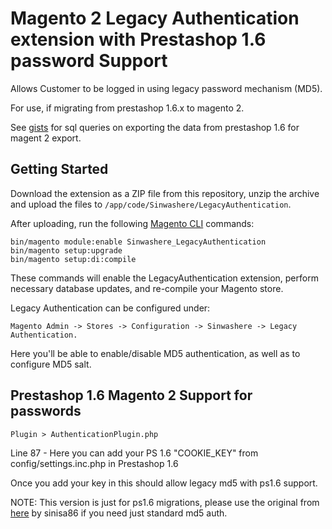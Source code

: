 # Magento 2 Legacy Authentication extension with Prestashop 1.6 password Support

Allows Customer to be logged in using legacy password mechanism (MD5).

For use, if migrating from prestashop 1.6.x to magento 2.

See [gists](https://gist.github.com/ajankuv) for sql queries on exporting the data from prestashop 1.6 for magent 2 export.

## Getting Started

Download the extension as a ZIP file from this repository, unzip the archive and upload the files to `/app/code/Sinwashere/LegacyAuthentication`.

After uploading, run the following [Magento CLI](http://devdocs.magento.com/guides/v2.0/config-guide/cli/config-cli-subcommands.html) commands:

```
bin/magento module:enable Sinwashere_LegacyAuthentication
bin/magento setup:upgrade
bin/magento setup:di:compile
```

These commands will enable the LegacyAuthentication extension, perform necessary database updates, and re-compile your Magento store.

Legacy Authentication can be configured under:

`Magento Admin -> Stores -> Configuration -> Sinwashere -> Legacy Authentication.`

Here you'll be able to enable/disable MD5 authentication, as well as to configure MD5 salt.

## Prestashop 1.6 Magento 2 Support for passwords

`Plugin > AuthenticationPlugin.php`

Line 87 - Here you can add your PS 1.6 "COOKIE_KEY" from config/settings.inc.php in Prestashop 1.6

Once you add your key in this should allow legacy md5 with ps1.6 support.

NOTE: This version is just for ps1.6 migrations, please use the original from [here](https://github.com/sinisa86/Sinwashere_LegacyAuthentication/) by sinisa86 if you need just standard md5 auth.
